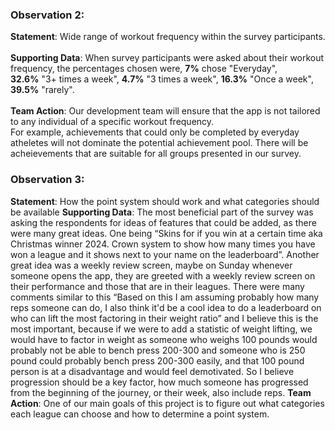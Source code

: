 

### Observation 2:
  **Statement**: Wide range of workout frequency within the survey participants. <br> <br>
  **Supporting Data**: When survey participants were asked about their workout frequency, the percentages chosen were, **7%** chose "Everyday", <br>
  **32.6%** "3+ times a week", **4.7%** "3 times a week", **16.3%** "Once a week", **39.5%** "rarely". <br><br>
  **Team Action**: Our development team will ensure that the app is not tailored to any individual of a specific workout frequency.  <br>
  For example, achievements that could only be completed by everyday atheletes will not dominate the potential achievement pool. There will be acheievements that are suitable for all groups presented in our survey.

### Observation 3:
 **Statement**: How the point system should work and what categories should be available
 **Supporting Data**: The most beneficial part of the survey was asking the respondents for ideas of features that could be added, as there were many great ideas. One being “Skins for if you win at a certain time aka Christmas winner 2024. Crown system to show how many times you have won a league and it shows next to your name on the leaderboard”. Another great idea was a weekly review screen, maybe on Sunday whenever someone opens the app, they are greeted with a weekly review screen on their performance and those that are in their leagues. There were many comments similar to this “Based on this I am assuming probably how many reps someone can do, I also think it'd be a cool idea to do a leaderboard on who can lift the most factoring in their weight ratio” and I believe this is the most important, because if we were to add a statistic of weight lifting, we would have to factor in weight as someone who weighs 100 pounds would probably not be able to bench press 200-300 and someone who is 250 pound could probably bench press 200-300 easily, and that 100 pound person is at a disadvantage and would feel demotivated. So I believe progression should be a key factor, how much someone has progressed from the beginning of the journey, or their week, also include reps. 
 **Team Action**: One of our main goals of this project is to figure out what categories each league can choose and how to determine a point system.
